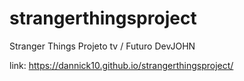 # strangerthingsproject
 Stranger Things Projeto tv / Futuro DevJOHN

link: https://dannick10.github.io/strangerthingsproject/